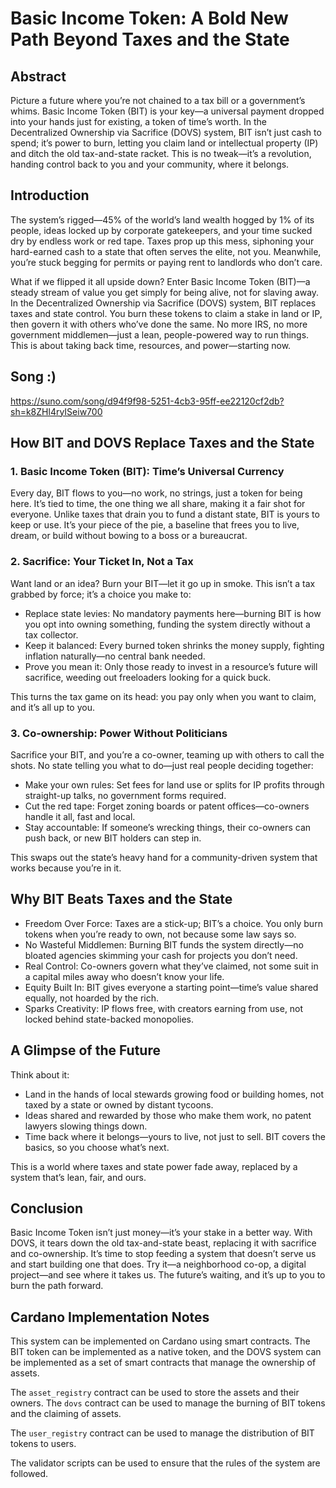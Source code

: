 # Basic Income Token: A Bold New Path Beyond Taxes and the State

## Abstract

Picture a future where you’re not chained to a tax bill or a government’s whims. Basic Income Token (BIT) is your key—a universal payment dropped into your hands just for existing, a token of time’s worth. In the Decentralized Ownership via Sacrifice (DOVS) system, BIT isn’t just cash to spend; it’s power to burn, letting you claim land or intellectual property (IP) and ditch the old tax-and-state racket. This is no tweak—it’s a revolution, handing control back to you and your community, where it belongs.

## Introduction

The system’s rigged—45% of the world’s land wealth hogged by 1% of its people, ideas locked up by corporate gatekeepers, and your time sucked dry by endless work or red tape. Taxes prop up this mess, siphoning your hard-earned cash to a state that often serves the elite, not you. Meanwhile, you’re stuck begging for permits or paying rent to landlords who don’t care.

What if we flipped it all upside down? Enter Basic Income Token (BIT)—a steady stream of value you get simply for being alive, not for slaving away. In the Decentralized Ownership via Sacrifice (DOVS) system, BIT replaces taxes and state control. You burn these tokens to claim a stake in land or IP, then govern it with others who’ve done the same. No more IRS, no more government middlemen—just a lean, people-powered way to run things. This is about taking back time, resources, and power—starting now.

## Song :)

https://suno.com/song/d94f9f98-5251-4cb3-95ff-ee22120cf2db?sh=k8ZHl4ryISeiw700

## How BIT and DOVS Replace Taxes and the State

### 1. Basic Income Token (BIT): Time’s Universal Currency

Every day, BIT flows to you—no work, no strings, just a token for being here. It’s tied to time, the one thing we all share, making it a fair shot for everyone. Unlike taxes that drain you to fund a distant state, BIT is yours to keep or use. It’s your piece of the pie, a baseline that frees you to live, dream, or build without bowing to a boss or a bureaucrat.

### 2. Sacrifice: Your Ticket In, Not a Tax

Want land or an idea? Burn your BIT—let it go up in smoke. This isn’t a tax grabbed by force; it’s a choice you make to:

*   Replace state levies: No mandatory payments here—burning BIT is how you opt into owning something, funding the system directly without a tax collector.
*   Keep it balanced: Every burned token shrinks the money supply, fighting inflation naturally—no central bank needed.
*   Prove you mean it: Only those ready to invest in a resource’s future will sacrifice, weeding out freeloaders looking for a quick buck.

This turns the tax game on its head: you pay only when you want to claim, and it’s all up to you.

### 3. Co-ownership: Power Without Politicians

Sacrifice your BIT, and you’re a co-owner, teaming up with others to call the shots. No state telling you what to do—just real people deciding together:

*   Make your own rules: Set fees for land use or splits for IP profits through straight-up talks, no government forms required.
*   Cut the red tape: Forget zoning boards or patent offices—co-owners handle it all, fast and local.
*   Stay accountable: If someone’s wrecking things, their co-owners can push back, or new BIT holders can step in.

This swaps out the state’s heavy hand for a community-driven system that works because you’re in it.

## Why BIT Beats Taxes and the State

*   Freedom Over Force: Taxes are a stick-up; BIT’s a choice. You only burn tokens when you’re ready to own, not because some law says so.
*   No Wasteful Middlemen: Burning BIT funds the system directly—no bloated agencies skimming your cash for projects you don’t need.
*   Real Control: Co-owners govern what they’ve claimed, not some suit in a capital miles away who doesn’t know your life.
*   Equity Built In: BIT gives everyone a starting point—time’s value shared equally, not hoarded by the rich.
*   Sparks Creativity: IP flows free, with creators earning from use, not locked behind state-backed monopolies.

## A Glimpse of the Future

Think about it:

*   Land in the hands of local stewards growing food or building homes, not taxed by a state or owned by distant tycoons.
*   Ideas shared and rewarded by those who make them work, no patent lawyers slowing things down.
*   Time back where it belongs—yours to live, not just to sell. BIT covers the basics, so you choose what’s next.

This is a world where taxes and state power fade away, replaced by a system that’s lean, fair, and ours.

## Conclusion

Basic Income Token isn’t just money—it’s your stake in a better way. With DOVS, it tears down the old tax-and-state beast, replacing it with sacrifice and co-ownership. It’s time to stop feeding a system that doesn’t serve us and start building one that does. Try it—a neighborhood co-op, a digital project—and see where it takes us. The future’s waiting, and it’s up to you to burn the path forward.

## Cardano Implementation Notes

This system can be implemented on Cardano using smart contracts. The BIT token can be implemented as a native token, and the DOVS system can be implemented as a set of smart contracts that manage the ownership of assets.

The `asset_registry` contract can be used to store the assets and their owners. The `dovs` contract can be used to manage the burning of BIT tokens and the claiming of assets.

The `user_registry` contract can be used to manage the distribution of BIT tokens to users.

The validator scripts can be used to ensure that the rules of the system are followed.
